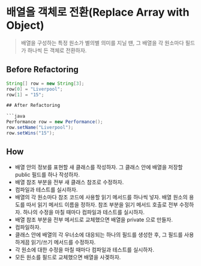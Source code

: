 # 배열을 객체로 전환(Replace Array with Object)

> 배열을 구성하는 특정 원소가 별의별 의미를 지닐 땐, 그 배열을 각 원소마다 필드가 하나씩 든 객체로 전환하자.

## Before Refactoring

```java
String[] row = new String[3];
row[0] = "Liverpool";
row[1] = "15";

## After Refactoring

```java
Performance row = new Performance();
row.setName("Liverpool");
row.setWins("15");
```

## How

- 배열 안의 정보를 표현할 새 클래스를 작성하자. 그 클래스 안에 배열을 저장할 public 필드를 하나 작성하자.
- 배열 참조 부분을 전부 새 클래스 참조로 수정하자.
- 컴파일과 테스트를 실시하자.
- 배열의 각 원소마다 참조 코드에 사용할 읽기 메서드를 하나씩 넣자. 배열 원소의 용도를 따서 읽기 메서드 이름을 정하자. 참조 부분을 읽기 메서드 호출로 전부 수정하자.
하나의 수정을 마칠 때마다 컴파일과 테스트를 실시하자.
- 배열 참조 부분을 전부 메서드로 교체했으면 배열을 private 으로 만들자.
- 컴파일하자.
- 클래스 안에 배열의 각 우너소에 대응되는 하나의 필드를 생성한 후, 그 필드를 사용하게끔 읽기/쓰기 메서드를 수정하자.
- 각 원소에 대한 수정을 마칠 때마다 컴파일과 테스트를 실시하자.
- 모든 원소를 필드로 교체했으면 배열을 사겢하자.
